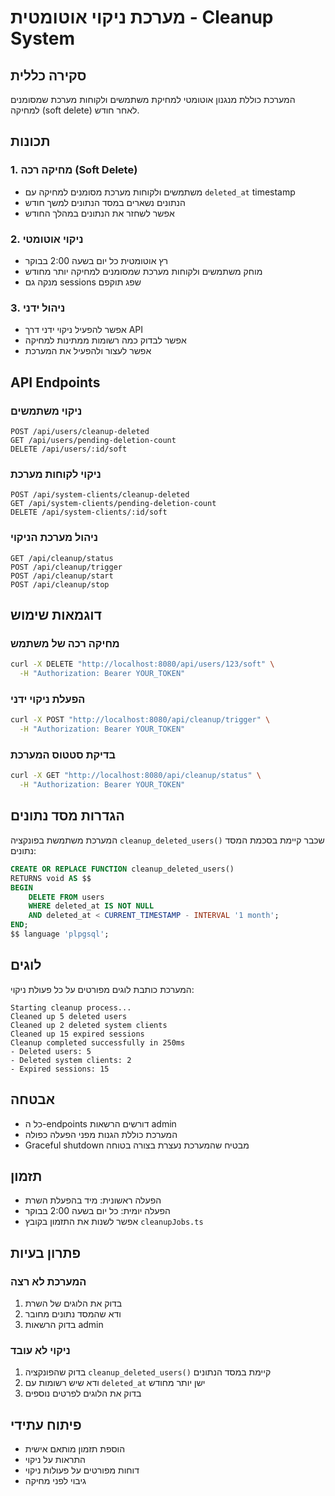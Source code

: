 # מערכת ניקוי אוטומטית - Cleanup System

## סקירה כללית

המערכת כוללת מנגנון אוטומטי למחיקת משתמשים ולקוחות מערכת שמסומנים למחיקה (soft delete) לאחר חודש.

## תכונות

### 1. מחיקה רכה (Soft Delete)
- משתמשים ולקוחות מערכת מסומנים למחיקה עם `deleted_at` timestamp
- הנתונים נשארים במסד הנתונים למשך חודש
- אפשר לשחזר את הנתונים במהלך החודש

### 2. ניקוי אוטומטי
- רץ אוטומטית כל יום בשעה 2:00 בבוקר
- מוחק משתמשים ולקוחות מערכת שמסומנים למחיקה יותר מחודש
- מנקה גם sessions שפג תוקפם

### 3. ניהול ידני
- אפשר להפעיל ניקוי ידני דרך API
- אפשר לבדוק כמה רשומות ממתינות למחיקה
- אפשר לעצור ולהפעיל את המערכת

## API Endpoints

### ניקוי משתמשים
```
POST /api/users/cleanup-deleted
GET /api/users/pending-deletion-count
DELETE /api/users/:id/soft
```

### ניקוי לקוחות מערכת
```
POST /api/system-clients/cleanup-deleted
GET /api/system-clients/pending-deletion-count
DELETE /api/system-clients/:id/soft
```

### ניהול מערכת הניקוי
```
GET /api/cleanup/status
POST /api/cleanup/trigger
POST /api/cleanup/start
POST /api/cleanup/stop
```

## דוגמאות שימוש

### מחיקה רכה של משתמש
```bash
curl -X DELETE "http://localhost:8080/api/users/123/soft" \
  -H "Authorization: Bearer YOUR_TOKEN"
```

### הפעלת ניקוי ידני
```bash
curl -X POST "http://localhost:8080/api/cleanup/trigger" \
  -H "Authorization: Bearer YOUR_TOKEN"
```

### בדיקת סטטוס המערכת
```bash
curl -X GET "http://localhost:8080/api/cleanup/status" \
  -H "Authorization: Bearer YOUR_TOKEN"
```

## הגדרות מסד נתונים

המערכת משתמשת בפונקציה `cleanup_deleted_users()` שכבר קיימת בסכמת המסד נתונים:

```sql
CREATE OR REPLACE FUNCTION cleanup_deleted_users()
RETURNS void AS $$
BEGIN
    DELETE FROM users 
    WHERE deleted_at IS NOT NULL 
    AND deleted_at < CURRENT_TIMESTAMP - INTERVAL '1 month';
END;
$$ language 'plpgsql';
```

## לוגים

המערכת כותבת לוגים מפורטים על כל פעולת ניקוי:

```
Starting cleanup process...
Cleaned up 5 deleted users
Cleaned up 2 deleted system clients
Cleaned up 15 expired sessions
Cleanup completed successfully in 250ms
- Deleted users: 5
- Deleted system clients: 2
- Expired sessions: 15
```

## אבטחה

- כל ה-endpoints דורשים הרשאות admin
- המערכת כוללת הגנות מפני הפעלה כפולה
- Graceful shutdown מבטיח שהמערכת נעצרת בצורה בטוחה

## תזמון

- הפעלה ראשונית: מיד בהפעלת השרת
- הפעלה יומית: כל יום בשעה 2:00 בבוקר
- אפשר לשנות את התזמון בקובץ `cleanupJobs.ts`

## פתרון בעיות

### המערכת לא רצה
1. בדוק את הלוגים של השרת
2. ודא שהמסד נתונים מחובר
3. בדוק הרשאות admin

### ניקוי לא עובד
1. בדוק שהפונקציה `cleanup_deleted_users()` קיימת במסד הנתונים
2. ודא שיש רשומות עם `deleted_at` ישן יותר מחודש
3. בדוק את הלוגים לפרטים נוספים

## פיתוח עתידי

- הוספת תזמון מותאם אישית
- התראות על ניקוי
- דוחות מפורטים על פעולות ניקוי
- גיבוי לפני מחיקה
